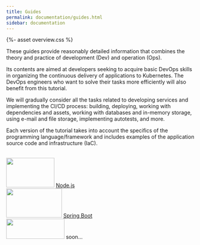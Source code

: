 ```yaml
---
title: Guides
permalink: documentation/guides.html
sidebar: documentation
---
```


{%- asset overview.css %}

<p>These guides provide reasonably detailed information that combines the theory and practice of development (Dev) and operation (Ops).</p>

<p>Its contents are aimed at developers seeking to acquire basic DevOps skills in organizing the continuous delivery of applications to Kubernetes. The DevOps engineers who want to solve their tasks more efficiently will also benefit from this tutorial.</p>

<p>We will gradually consider all the tasks related to developing services and implementing the CI/CD process: building, deploying, working with dependencies and assets, working with databases and in-memory storage, using e-mail and file storage, implementing autotests, and more.</p>

<p>Each version of the tutorial takes into account the specifics of the programming language/framework and includes examples of the application source code and infrastructure (IaC).</p>

<br>

<div class="overview__frameworks">
    <div class="overview__framework">
        <img src="/images/guides/nodejs.png" width="129" height="79" class="overview__framework-logo" />
        <a href="/guides/nodejs/100_basic.html" class="overview__framework-action">
        <span>Node.js</span>
        </a>
    </div>
    <div class="overview__framework">
        <img src="/images/guides/springboot.png" width="149" height="78" class="overview__framework-logo" />
        <a href="/guides/java_springboot/100_basic.html" class="overview__framework-action">
            <span>Spring Boot</span>
        </a>
    </div>
    <div class="overview__framework">
        <img src="/images/guides/django.png" width="156" height="54" class="overview__framework-logo" />
        <span class="overview__framework-action disabled">
            <span>soon...</span>
        </span>
    </div>
</div>